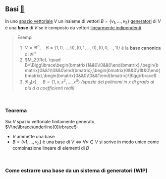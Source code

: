 ## Basi [🔗](https://www.andreaminini.org/matematica/spazio-vettoriale/base-algebra-lineare)

In uno [spazio vettoriale](Spazio%20vettoriale.md) $V$ un insieme di vettori $B=\lbrace v_1,...,v_2\rbrace$ [generatori](generatori) di $V$ è una ***base*** di $V$ se è composto da vettori [linearmente indipendenti](Dipendenza%20e%20indipendenza%20lineare#indipendenza).

>Esempi
>1. $V=\Re^n, \quad B=\lbrace1,0,...,0),(0,1,...,0),(0,0,...,1)\rbrace$ è la **base canonica** di $\Re^n$
>2. $M_2(\Re), \quad B=\Bigg\lbrace\begin{bmatrix}1&&0\\0&&0\end{bmatrix},\begin{bmatrix}0&&1\\0&&0\end{bmatrix},\begin{bmatrix}0&&0\\1&&0\end{bmatrix},\begin{bmatrix}0&&0\\0&&1\end{bmatrix}\Bigg\rbrace$
>3. $\Re_d[x], \quad B=\lbrace 1,x,x^2,...,x^d\rbrace$ *(spazio dei polinomi in $x$ di grado al più $d$ a coefficienti reali)*

<br>

### Teorema

Sia $V$ spazio vettoriale finitamente generato, $V\ne\lbrace\underline{0}\rbrace$:
- $V$ ammette una base
- $B = \lbrace v1,...,v_n\rbrace$ è una base di $V\iff\forall v\in V$ si scrive in modo unico come combinazione lineare di elementi di $B$

<br>

### Come estrarre una base da un sistema di generatori (WIP)